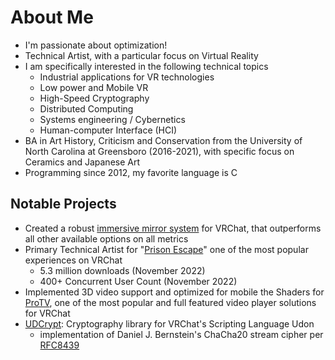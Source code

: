 # About Me

* I'm passionate about optimization!
* Technical Artist, with a particular focus on Virtual Reality 
* I am specifically interested in the following technical topics
  * Industrial applications for VR technologies
  * Low power and Mobile VR
  * High-Speed Cryptography
  * Distributed Computing
  * Systems engineering / Cybernetics
  * Human-computer Interface (HCI)
* BA in Art History, Criticism and Conservation from the University of North Carolina at Greensboro (2016-2021), with specific focus on Ceramics and Japanese Art
* Programming since 2012, my favorite language is C


## Notable Projects

* Created a robust [immersive mirror system](https://github.com/iigomaru/VRC-Shaders/releases/tag/v1.2.0) for VRChat, that outperforms all other available options on all metrics
* Primary Technical Artist for "[Prison Escape](https://vrchat.com/home/world/wrld_14750dd6-26a1-4edb-ae67-cac5bcd9ed6a)" one of the most popular experiences on VRChat
  * 5.3 million downloads (November 2022)
  * 400+ Concurrent User Count (November 2022)
* Implemented 3D video support and optimized for mobile the Shaders for [ProTV](https://gitlab.com/techanon/protv), one of the most popular and full featured video player solutions for VRChat
* [UDCrypt](https://github.com/iigomaru/UDcrypt): Cryptography library for VRChat's Scripting Language Udon
  * implementation of Daniel J. Bernstein's ChaCha20 stream cipher per [RFC8439](https://www.rfc-editor.org/rfc/rfc8439)

